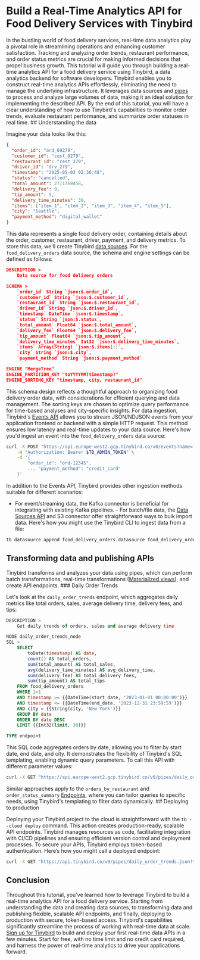 # Build a Real-Time Analytics API for Food Delivery Services with Tinybird

In the bustling world of food delivery services, real-time data analytics play a pivotal role in streamlining operations and enhancing customer satisfaction. Tracking and analyzing order trends, restaurant performance, and order status metrics are crucial for making informed decisions that propel business growth. This tutorial will guide you through building a real-time analytics API for a food delivery service using Tinybird, a data analytics backend for software developers. Tinybird enables you to construct real-time analytics APIs effortlessly, eliminating the need to manage the underlying infrastructure. It leverages data sources and [pipes](https://www.tinybird.co/docs/forward/work-with-data/pipes) to process and analyze large volumes of data, making it an ideal solution for implementing the described API. By the end of this tutorial, you will have a clear understanding of how to use Tinybird's capabilities to monitor order trends, evaluate restaurant performance, and summarize order statuses in real time. ## Understanding the data

Imagine your data looks like this:

```json
{
  "order_id": "ord_69279",
  "customer_id": "cust_9279",
  "restaurant_id": "rest_279",
  "driver_id": "drv_279",
  "timestamp": "2025-05-03 02:36:48",
  "status": "cancelled",
  "total_amount": 2711769458,
  "delivery_fee": 9,
  "tip_amount": 9,
  "delivery_time_minutes": 39,
  "items": ["item_1", "item_2", "item_3", "item_4", "item_5"],
  "city": "Seattle",
  "payment_method": "digital_wallet"
}
```

This data represents a single food delivery order, containing details about the order, customer, restaurant, driver, payment, and delivery metrics. To store this data, we'll create Tinybird [data sources](https://www.tinybird.co/docs/forward/get-data-in/data-sources). For the `food_delivery_orders` data source, the schema and engine settings can be defined as follows:

```json
DESCRIPTION >
    Data source for food delivery orders

SCHEMA >
    `order_id` String `json:$.order_id`,
    `customer_id` String `json:$.customer_id`,
    `restaurant_id` String `json:$.restaurant_id`,
    `driver_id` String `json:$.driver_id`,
    `timestamp` DateTime `json:$.timestamp`,
    `status` String `json:$.status`,
    `total_amount` Float64 `json:$.total_amount`,
    `delivery_fee` Float64 `json:$.delivery_fee`,
    `tip_amount` Float64 `json:$.tip_amount`,
    `delivery_time_minutes` Int32 `json:$.delivery_time_minutes`,
    `items` Array(String) `json:$.items[:]`,
    `city` String `json:$.city`,
    `payment_method` String `json:$.payment_method`

ENGINE "MergeTree"
ENGINE_PARTITION_KEY "toYYYYMM(timestamp)"
ENGINE_SORTING_KEY "timestamp, city, restaurant_id"
```

This schema design reflects a thoughtful approach to organizing food delivery order data, with considerations for efficient querying and data management. The sorting keys are chosen to optimize query performance for time-based analyses and city-specific insights. For data ingestion, Tinybird's [Events API](https://www.tinybird.co/docs/forward/get-data-in/events-api) allows you to stream JSON/NDJSON events from your application frontend or backend with a simple HTTP request. This method ensures low latency and real-time updates to your data source. Here's how you'd ingest an event into the `food_delivery_orders` data source:

```bash
curl -X POST "https://api.europe-west2.gcp.tinybird.co/v0/events?name=food_delivery_orders" \
    -H "Authorization: Bearer $TB_ADMIN_TOKEN" \
    -d '{
        "order_id": "ord-12345",
        ... "payment_method": "credit_card"
    }'
```

In addition to the Events API, Tinybird provides other ingestion methods suitable for different scenarios:
- For event/streaming data, the Kafka connector is beneficial for integrating with existing Kafka pipelines. - For batch/file data, the [Data Sources API](https://www.tinybird.co/docs/api-reference/datasource-api) and S3 connector offer straightforward ways to bulk import data. Here's how you might use the Tinybird CLI to ingest data from a file:

```bash
tb datasource append food_delivery_orders.datasource food_delivery_orders.ndjson
```


## Transforming data and publishing APIs

Tinybird transforms and analyzes your data using pipes, which can perform batch transformations, real-time transformations ([Materialized views](https://www.tinybird.co/docs/forward/work-with-data/optimize/materialized-views)), and create API endpoints. ### Daily Order Trends

Let's look at the `daily_order_trends` endpoint, which aggregates daily metrics like total orders, sales, average delivery time, delivery fees, and tips:

```sql
DESCRIPTION >
    Get daily trends of orders, sales and average delivery time

NODE daily_order_trends_node
SQL >
    SELECT 
        toDate(timestamp) AS date,
        count() AS total_orders,
        sum(total_amount) AS total_sales,
        avg(delivery_time_minutes) AS avg_delivery_time,
        sum(delivery_fee) AS total_delivery_fees,
        sum(tip_amount) AS total_tips
    FROM food_delivery_orders
    WHERE 1=1
    AND timestamp >= {{DateTime(start_date, '2023-01-01 00:00:00')}}
    AND timestamp <= {{DateTime(end_date, '2023-12-31 23:59:59')}}
    AND city = {{String(city, 'New York')}}
    GROUP BY date
    ORDER BY date DESC
    LIMIT {{Int32(limit, 30)}}

TYPE endpoint
```

This SQL code aggregates orders by date, allowing you to filter by start date, end date, and city. It demonstrates the flexibility of Tinybird's SQL templating, enabling dynamic query parameters. To call this API with different parameter values:

```bash
curl -X GET "https://api.europe-west2.gcp.tinybird.co/v0/pipes/daily_order_trends.json?token=$TB_ADMIN_TOKEN&start_date=2023-01-01%2000:00:00&end_date=2023-03-01%2023:59:59&city=New%20York&limit=10"
```

Similar approaches apply to the `orders_by_restaurant` and `order_status_summary` [Endpoints](https://www.tinybird.co/docs/forward/work-with-data/publish-data/endpoints), where you can tailor queries to specific needs, using Tinybird's templating to filter data dynamically. ## Deploying to production

Deploying your Tinybird project to the cloud is straightforward with the `tb --cloud deploy` command. This action creates production-ready, scalable API endpoints. Tinybird manages resources as code, facilitating integration with CI/CD pipelines and ensuring efficient version control and deployment processes. To secure your APIs, Tinybird employs token-based authentication. Here’s how you might call a deployed endpoint:

```bash
curl -X GET "https://api.tinybird.co/v0/pipes/daily_order_trends.json?token=<YOUR_TOKEN>&start_date=2023-01-01&end_date=2023-01-31"
```


## Conclusion

Throughout this tutorial, you've learned how to leverage Tinybird to build a real-time analytics API for a food delivery service. Starting from understanding the data and creating data sources, to transforming data and publishing flexible, scalable API endpoints, and finally, deploying to production with secure, token-based access. Tinybird's capabilities significantly streamline the process of working with real-time data at scale. [Sign up for Tinybird](https://cloud.tinybird.co/signup) to build and deploy your first real-time data APIs in a few minutes. Start for free, with no time limit and no credit card required, and harness the power of real-time analytics to drive your applications forward.